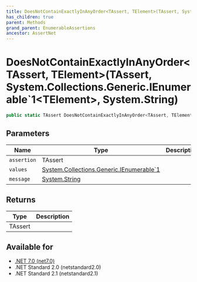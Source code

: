 ```yaml
---
title: DoesNotContainExactlyInAnyOrder<TAssert, TElement>(TAssert, System.Collections.Generic.IEnumerable`1<TElement>, System.String)
has_children: true
parent: Methods
grand_parent: EnumerableAssertions
ancestor: AssertNet
---
```

# DoesNotContainExactlyInAnyOrder&lt;TAssert, TElement&gt;(TAssert, System.Collections.Generic.IEnumerable`1&lt;TElement&gt;, System.String)

```csharp
public static TAssert DoesNotContainExactlyInAnyOrder<TAssert, TElement>(TAssert assertion, System.Collections.Generic.IEnumerable`1<TElement> values, System.String message);
```

## Parameters
|Name|Type|Description|
|-|-|-|
|`assertion`|TAssert||
|`values`|[System.Collections.Generic.IEnumerable`1<TElement>](https://learn.microsoft.com/en-us/dotnet/api/system.collections.generic.ienumerable-1<telement>)||
|`message`|[System.String](https://learn.microsoft.com/en-us/dotnet/api/system.string)||

## Returns
|Type|Description|
|-|-|
|TAssert||

## Available for
- [.NET 7.0 (net7.0)](https://versionsof.net/core/7.0/)
- .NET Standard 2.0 (netstandard2.0)
- .NET Standard 2.1 (netstandard2.1)
